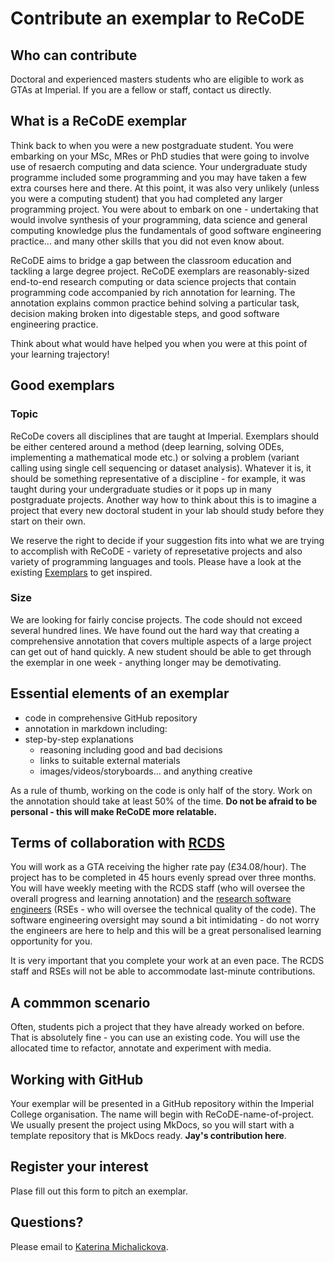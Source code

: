 # Contribute an exemplar to ReCoDE

## Who can contribute 
Doctoral and experienced masters students who are eligible to work as GTAs at Imperial. If you are a fellow or staff, contact us directly.


## What is a ReCoDE exemplar
Think back to when you were a new postgraduate student. You were embarking on your MSc, MRes or PhD studies that were going to involve use of resaerch computing and data science. Your undergraduate study programme included some programming and you may have taken a few extra courses here and there. At this point, it was also very unlikely (unless you were a computing student) that you had completed any larger programming project. You were about to embark on one - undertaking that would involve synthesis of your programming, data science and general computing knowledge plus the fundamentals of good software engineering practice... and many other skills that you did not even know about.

ReCoDE aims to bridge a gap between the classroom education and tackling a large degree project. ReCoDE exemplars are reasonably-sized end-to-end research computing or data science projects that contain programming code accompanied by rich annotation for learning. The annotation explains common practice behind solving a particular task, decision making broken into digestable steps, and good software engineering practice.

Think about what would have helped you when you were at this point of your learning trajectory!

## Good exemplars

### Topic
ReCoDe covers all disciplines that are taught at Imperial. Exemplars should be either centered around a method (deep learning, solving ODEs, implementing a mathematical mode etc.) or solving a problem (variant calling using single cell sequencing or dataset analysis). Whatever it is, it should be something representative of a discipline - for example, it was taught during your undergraduate studies or it pops up in many postgraduate projects. Another way how to think about this is to imagine a project that every new doctoral student in your lab should study before they start on their own.

We reserve the right to decide if your suggestion fits into what we are trying to accomplish with ReCoDE - variety of represetative projects and also variety of programming languages and tools. Please have a look at the existing [Exemplars](https://imperialcollegelondon.github.io/ReCoDE-home/exemplars/) to get inspired.

### Size
We are looking for fairly concise projects. The code should not exceed several hundred lines. We have found out the hard way that creating a comprehensive annotation that covers multiple aspects of a large project can get out of hand quickly. A new student should be able to get through the exemplar in one week - anything longer may be demotivating.



## Essential elements of an exemplar

* code in comprehensive GitHub repository
* annotation in markdown including:
* step-by-step explanations
   * reasoning including good and bad decisions
   * links to suitable external materials
   * images/videos/storyboards... and anything creative

As a rule of thumb, working on the code is only half of the story. Work on the annotation should take at least 50% of the time. **Do not be afraid to be personal - this will make ReCoDE more relatable.**

## Terms of collaboration with [RCDS](https://www.imperial.ac.uk/students/academic-support/graduate-school/professional-development/doctoral-students/research-computing-data-science/courses/)
You will work as a GTA receiving the higher rate pay (£34.08/hour). The project has to be completed in 45 hours evenly spread over three months. You will have weekly meeting with the RCDS staff (who will oversee the overall progress and learning annotation) and the [research software engineers](https://www.imperial.ac.uk/admin-services/ict/self-service/research-support/rcs/service-offering/research-software-engineering/) (RSEs - who will oversee the technical quality of the code). The software engineering oversight may sound a bit intimidating - do not worry the engineers are here to help and this will be a great personalised learning opportunity for you.

It is very important that you complete your work at an even pace. The RCDS staff and RSEs will not be able to accommodate last-minute contributions.

## A commmon scenario
Often, students pich a project that they have already worked on before. That is absolutely fine - you can use an existing code. You will use the allocated time to refactor, annotate and experiment with media.

## Working with GitHub
Your exemplar will be presented in a GitHub repository within the Imperial College organisation. The name will begin with ReCoDE-name-of-project. We usually present the project using MkDocs, so you will start with a template repository that is MkDocs ready. **Jay's contribution here**.

## Register your interest
Plase fill out this form to pitch an exemplar.

## Questions?
Please email to [Katerina Michalickova](mailto:k.michalickova@imperial.ac.uk).





